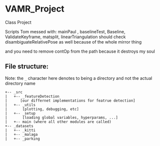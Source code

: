 # VAMR_Project
Class Project

Scripts Tom messed with:
mainPaul , baselineTest, Baseline, ValidateKeyframe, matsplit, linearTriangulation
should check disambiguateRelativePose as well because of the whole mirror thing

and you need to remove contOp from the path because it destroys my soul








## File structure:

Note: the ```_``` character here denotes to being a directory and not the actual directory name

```
+-- _src
|   +-- _featureDetection
|      [our differnet implementations for featrue detection]
|   +-- _utils
|       [plotting, debugging, etc]
|   +-- _setup
|       [loading global variables, hyperparams, ...]
|   +-- main (where all other modules are called)
+-- _datasets
|   +-- _kitti
|   +-- _malaga
|   +-- _parking
```
